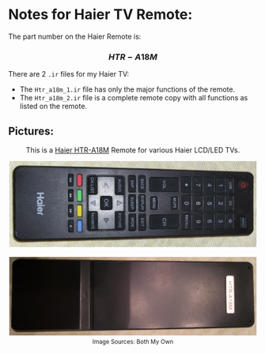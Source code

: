 # Notes for Haier TV Remote:

The part number on the Haier Remote is: 

### $$ HTR-A18M $$

There are 2 `.ir` files for my Haier TV:

- The `Htr_a18m_1.ir` file has only the major functions of the remote.
- The `Htr_a18m_2.ir` file is a complete remote copy with all functions as listed on the remote.

## Pictures:

<div align="center">

This is a [Haier HTR-A18M](https://www.amazon.com/HTR-A18M-LE32M600M20-LE24M600M80-LE39M600M80-LE48M600M80/dp/B07P5KPMFX/) Remote for various Haier LCD/LED TVs.<br>

<img src="../assets/Haier_HTR-A18M_1.jpg" alt="Remote 1" width="500"/><br><br>
<img src="../assets/Haier_HTR-A18M_2.jpg" alt="Remote 2" width="500"/><br>
<small>Image Sources: Both My Own</small>

</div>
